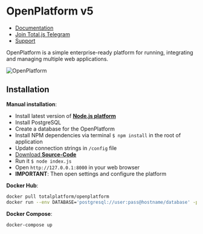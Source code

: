 # OpenPlatform v5

- [Documentation](https://docs.totaljs.com/openplatform/)
- [Join Total.js Telegram](https://t.me/totaljs)
- [Support](https://www.totaljs.com/support/)

OpenPlatform is a simple enterprise-ready platform for running, integrating and managing multiple web applications.

![OpenPlatform](https://docs.totaljs.com/download/xav3001kb41d-1si7hid-640x492-1.gif)

## Installation

__Manual installation__:

- Install latest version of [__Node.js platform__](https://nodejs.org/en/)
- Install PostgreSQL
- Create a database for the OpenPlatform
- Install NPM dependencies via terminal `$ npm install` in the root of application
- Update connection strings in `/config` file
- [Download __Source-Code__](https://github.com/totaljs/openplatform)
- Run it `$ node index.js`
- Open `http://127.0.0.1:8000` in your web browser
- __IMPORTANT__: Then open settings and configure the platform

__Docker Hub__:

```bash
docker pull totalplatform/openplatform
docker run --env DATABASE='postgresql://user:pass@hostname/database' -p 8000:8000 totalplatform/openplatform
````

__Docker Compose__:

```bash
docker-compose up
````
